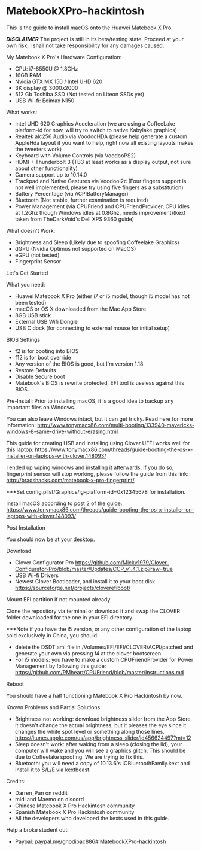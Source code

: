# MatebookXPro-hackintosh
This is the guide to install macOS onto the Huawei Matebook X Pro.

***DISCLAIMER***
The project is still in its beta/testing state.
Proceed at your own risk, I shall not take responsibility for any damages caused.

My Matebook X Pro's Hardware Configuration:
- CPU: i7-8550U @ 1.8GHz
- 16GB RAM
- Nvidia GTX MX 150 / Intel UHD 620
- 3K display @ 3000x2000
- 512 Gb Toshiba SSD (Not tested on Liteon SSDs yet)
- USB Wi-fi: Edimax N150

What works:
- Intel UHD 620 Graphics Acceleration (we are using a CoffeeLake platform-id for now, will try to 	switch to native Kabylake graphics)
- Realtek alc256 Audio via VoodooHDA (please help generate a custom AppleHda layout if you want to 	help, right now all existing layouts makes the tweeters work)
- Keyboard with Volume Controls (via VoodooPS2)
- HDMI + Thunderbolt 3 (TB3 at least works as a display output, not sure about other functionality)
- Camera support up to 10.14.0
- Trackpad and Native Gestures via VoodooI2c (Four fingers support is not well implemented, please 	try using five fingers as a substitution)
- Battery Percentage (via ACPIBatteryManager)
- Bluetooth (Not stable, further examination is required)
- Power Management (via CPUFriend and CPUFriendProvider, CPU idles at 1.2Ghz though Windows idles 	at 0.8Ghz, needs improvement)(kext taken from TheDarkVoid's Dell XPS 9360 guide)

What doesn't Work:
- Brightness and Sleep (Likely due to spoofing Coffeelake Graphics)
- dGPU (Nvidia Optimus not supported on MacOS)
- eGPU (not tested)
- Fingerprint Sensor

Let's Get Started

What you need:
- Huawei Matebook X Pro (either i7 or i5 model, though i5 model has not been tested)
- macOS or OS X downloaded from the Mac App Store
- 8GB USB stick
- External USB Wifi Dongle
- USB C dock (for connecting to external mouse for initial setup)

BIOS Settings
- f2 is for booting into BIOS
- f12 is for boot override
- Any version of the BIOS is good, but I'm version 1.18
- Restore Defaults
- Disable Secure boot
- Matebook's BIOS is rewrite protected, EFI tool is useless against this BIOS.

Pre-Install:
Prior to installing macOS, it is a good idea to backup any important files on Windows.

You can also leave Windows intact, but it can get tricky. Read here for more information: 
http://www.tonymacx86.com/multi-booting/133940-mavericks-windows-8-same-drive-without-erasing.html

This guide for creating USB and installing using Clover UEFI works well for this laptop: 
https://www.tonymacx86.com/threads/guide-booting-the-os-x-installer-on-laptops-with-clover.148093/

I ended up wiping windows and installing it afterwards, if you do so, fingerprint sensor will stop working, please follow the guide from this link:
http://bradshacks.com/matebook-x-pro-fingerprint/

***Set config.plist/Graphics/ig-platform-id=0x12345678 for installation.

Install macOS according to post 2 of the guide:
https://www.tonymacx86.com/threads/guide-booting-the-os-x-installer-on-laptops-with-clover.148093/

Post Installation

You should now be at your desktop.

Download
- Clover Configurator Pro
	https://github.com/Micky1979/Clover-Configurator-Pro/blob/master/Updates/CCP_v1.4.1.zip?raw=true
- USB Wi-fi Drivers
- Newest Clover Bootloader, and install it to your boot disk
	https://sourceforge.net/projects/cloverefiboot/

Mount EFI partition if not mounted already

Clone the repository via terminal or download it and swap the CLOVER folder downloaded for the one in your EFI directory.

***Note if you have the i5 version, or any other configuration of the laptop sold exclusively in China, you should:
- delete the DSDT.aml file in /Volumes/EFI/EFI/CLOVER/ACPI/patched and generate your own via pressing f4 	at the clover bootscreen.
- For i5 models: you have to make a custom CPUFriendProvider for Power Management by following this 		guide:
	https://github.com/PMheart/CPUFriend/blob/master/Instructions.md

Reboot

You should have a half functioning Matebook X Pro Hackintosh by now. 

Known Problems and Partial Solutions:
- Brightness not working: download brightness slider from the App Store, it doesn't change the actual 		brightness, but it pleases the eye since it changes the white spot level or something along 		those lines.
	https://itunes.apple.com/us/app/brightness-slider/id456624497?mt=12
- Sleep doesn't work: after waking from a sleep (closing the lid), your computer will wake and you will 	see a graphics glitch. This should be due to Coffeelake spoofing. We are trying to fix this. 
- Bluetooth: you will need a copy of 10.13.6's IOBluetoothFamily.kext and install it to S/L/E via 		kextbeast.

Credits:
- Darren_Pan on reddit
- midi and Maemo on discord
- Chinese Matebook X Pro Hackintosh community
- Spanish Matebook X Pro Hackintosh community
- All the developers who developed the kexts used in this guide.

Help a broke student out:
- Paypal:
	paypal.me/gnodipac886# MatebookXPro-hackintosh
